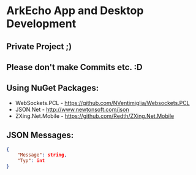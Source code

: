 # ArkEcho App and Desktop Development

## Private Project ;)
## Please don't make Commits etc. :D

## Using NuGet Packages: 
- WebSockets.PCL - https://github.com/NVentimiglia/Websockets.PCL
- JSON.Net - http://www.newtonsoft.com/json
- ZXing.Net.Mobile - https://github.com/Redth/ZXing.Net.Mobile

## JSON Messages:
```json
{
	"Message": string,
	"Typ": int
}
```